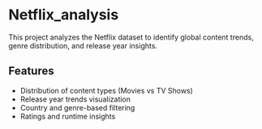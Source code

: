 # Netflix_analysis
This project analyzes the Netflix dataset to identify global content trends, genre distribution, and release year insights.

## Features

- Distribution of content types (Movies vs TV Shows)
- Release year trends visualization
- Country and genre-based filtering
- Ratings and runtime insights
